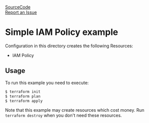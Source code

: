 [SourceCode](https://github.com/nclouds/terraform-aws-iam-policy/tree/v0.1.6/examples)   
[Report an Issue](https://github.com/nclouds/terraform-aws-iam-policy/issues)

# Simple IAM Policy example

Configuration in this directory creates the following Resources:
- IAM Policy

## Usage

To run this example you need to execute:

```bash
$ terraform init
$ terraform plan
$ terraform apply
```

Note that this example may create resources which cost money. Run `terraform destroy` when you don't need these resources.
